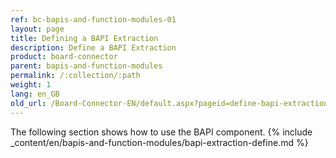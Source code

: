 ```yaml
---
ref: bc-bapis-and-function-modules-01
layout: page
title: Defining a BAPI Extraction
description: Define a BAPI Extraction
product: board-connector
parent: bapis-and-function-modules
permalink: /:collection/:path
weight: 1
lang: en_GB
old_url: /Board-Connector-EN/default.aspx?pageid=define-bapi-extraction
---
```

The following section shows how to use the BAPI component.
{% include _content/en/bapis-and-function-modules/bapi-extraction-define.md %}


